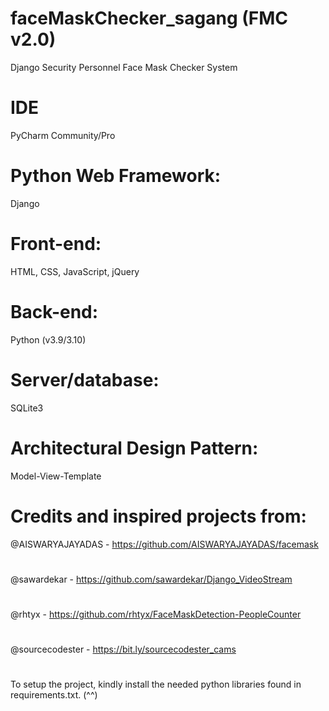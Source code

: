 # faceMaskChecker_sagang (FMC v2.0)
Django Security Personnel Face Mask Checker System
# 
# IDE
  PyCharm Community/Pro
# Python Web Framework: 
  Django 
#
# Front-end: 
  HTML, CSS, JavaScript, jQuery 
#
# Back-end: 
  Python (v3.9/3.10)
#
# Server/database: 
  SQLite3
#
# Architectural Design Pattern: 
  Model-View-Template
#
# Credits and inspired projects from:
@AISWARYAJAYADAS - https://github.com/AISWARYAJAYADAS/facemask
#
@sawardekar - https://github.com/sawardekar/Django_VideoStream
#
@rhtyx - https://github.com/rhtyx/FaceMaskDetection-PeopleCounter
#
@sourcecodester - https://bit.ly/sourcecodester_cams
#
#
To setup the project, kindly install the needed python libraries found in requirements.txt. (^^)

